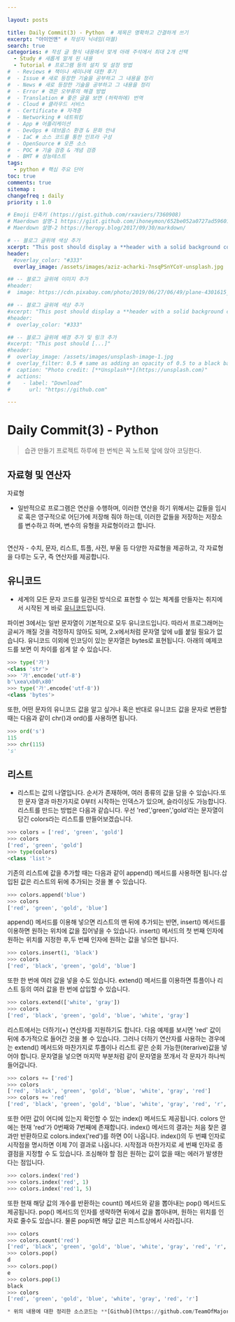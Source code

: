 ```yaml
---

layout: posts

title: Daily Commit(3) - Python  # 제목은 명확하고 간결하게 쓰기
excerpt: "아이언맨" # 작성자 닉네임(마블)
search: true
categories: # 작성 글 형식 내용에서 맞게 아래 주석에서 최대 2개 선택
  - Study # 새롭게 알게 된 내용
  - Tutorial # 프로그램 등의 설치 및 설정 방법
#  - Reviews # 책이나 세미나에 대한 후기
#  - Issue # 새로 등장한 기술을 공부하고 그 내용을 정리
#  - News # 새로 등장한 기술을 공부하고 그 내용을 정리
#  - Error # 겪은 오부류의 해결 방법
#  - Translation # 좋은 글을 보면 (허락하에) 번역
#  - Cloud # 클라우드 서비스
#  - Certificate # 자격증
#  - Networking # 네트워킹
#  - App # 어플리케이션
#  - DevOps # 데브옵스 환경 & 문화 안내
#  - IaC # 소스 코드를 통한 인프라 구성
#  - OpenSource # 오픈 소스
#  - POC # 기술 검증 & 개념 검증
#  - BMT # 성능테스트
tags: 
  - python # 핵심 주요 단어
toc: true
comments: true
sitemap :
changefreq : daily
priority : 1.0

# Emoji 단축키 (https://gist.github.com/rxaviers/7360908)
# Maerdown 설명-1 https://gist.github.com/ihoneymon/652be052a0727ad59601
# Maerdown 설명-2 https://heropy.blog/2017/09/30/markdown/

# -- 블로그 글위에 색상 추가
xcerpt: "This post should display a **header with a solid background color**, if the theme #supports it."
header:
  #overlay_color: "#333"
  overlay_image: /assets/images/aziz-acharki-7nsqPSnYCoY-unsplash.jpg

## -- 블로그 글위에 이미지 추가
#header:
#  image: https://cdn.pixabay.com/photo/2019/06/27/06/49/plane-4301615_1280.png

## -- 블로그 글위에 색상 추가
#xcerpt: "This post should display a **header with a solid background color**, if the theme #supports it."
#header:
#  overlay_color: "#333"

## -- 블로그 글위에 배경 추가 및 링크 추가
#xcerpt: "This post should [...]"
#header:
#  overlay_image: /assets/images/unsplash-image-1.jpg
#  overlay_filter: 0.5 # same as adding an opacity of 0.5 to a black background
#  caption: "Photo credit: [**Unsplash**](https://unsplash.com)"
#  actions:
#    - label: "Download"
#      url: "https://github.com"

---
```

# Daily Commit(3) - Python
> 습관 만들기 프로젝트 하루에 한 번씩은 꼭 노트북 앞에 앉아 코딩한다.

## 자료형 및 연산자
자료형
- 일반적으로 프로그램은 연산을 수행하며, 이러한 연산을 하기 위해서는 값들을 임시로 혹은 영구적으로 어딘가에 저장해 줘야 하는데, 이러한 값들을 저장하는 저장소를 변수하고 하며, 변수의 유형을 자료형이라고 합니다.
<br>
연산자
- 수치, 문자, 리스트, 튜플, 사전, 부울 등 다양한 자료형을 제공하고, 각 자료형을 다루는 도구, 즉 연산자를 제공합니다.

## 유니코드
- 세계의 모든 문자 코드를 일관된 방식으로 표현할 수 있는 체계를 만들자는 취지에서 시작된 게 바로 [유니코드](https://www.unicode.org/)입니다.

파이썬 3에서는 일반 문자열이 기본적으로 모두 유니코드입니다. 따라서 프로그래머는 글씨가 깨질 것을 걱정하지 않아도 되며, 2.x에서처럼 문자열 앞에 u를 붙일 필요가 없습니다. 유니코드 이외에 인코딩이 있는 문자열은 bytes로 표현됩니다. 아래의 예제코드를 보면 이 차이를 쉽게 알 수 있습니다.
```python
>>> type('가')
<class 'str'>
>>> '가'.encode('utf-8')
b'\xea\xb0\x80'
>>> type('가'.encode('utf-8'))
<class 'bytes'>
```
또한, 어떤 문자의 유니코드 값을 알고 싶거나 혹은 반대로 유니코드 값을 문자로 변환할때는 다음과 같이 chr()과 ord()를 사용하면 됩니다.
```python
>>> ord('s')
115
>>> chr(115)
's'
```

## 리스트
- 리스트는 값의 나열입니다. 순서가 존재하며, 여러 종류의 값을 담을 수 있습니다.또한 문자 열과 마찬가지로 0부터 시작하는 인덱스가 있으며, 슬라이싱도 가능합니다. 리스트를 만드는 방법은 다음과 같습니다. 우선 'red','green','gold'라는 문자열이 담긴 colors라는 리스트를 만들어보겠습니다.
```python
>>> colors = ['red', 'green', 'gold']
>>> colors
['red', 'green', 'gold']
>>> type(colors)
<class 'list'>
```
기존의 리스트에 값을 추가할 때는 다음과 같이 append() 메서드를 사용하면 됩니다.삽입된 값은 리스트의 뒤에 추가되는 것을 볼 수 있습니다.
```python
>>> colors.append('blue')
>>> colors
['red', 'green', 'gold', 'blue']
```
append() 메서드를 이용해 넣으면 리스트의 맨 뒤에 추가되는 반면, insert() 메서드를 이용하면 원하는 위치에 값을 집어넣을 수 있습니다. insert() 메서드의 첫 번째 인자에 원하는 위치를 지정한 후,두 번째 인자에 원하는 값을 넣으면 됩니다.
```python
>>> colors.insert(1, 'black')
>>> colors
['red', 'black', 'green', 'gold', 'blue']
```
또한 한 번에 여러 값을 넣을 수도 있습니다. extend() 메서드를 이용하면 튜플이나 리스트 등의 여러 값을 한 번에 삽입할 수 있습니다.
```python
>>> colors.extend(['white', 'gray'])
>>> colors
['red', 'black', 'green', 'gold', 'blue', 'white', 'gray']
```
리스트에서는 더하기(+) 연산자를 지원하기도 합니다. 다음 예제를 보시면 'red' 값이 뒤에 추가적으로 들어간 것을 볼 수 있습니다. 그러나 더하기 연산자를 사용하는 경우에는 extend() 메서드와 마찬가지로 투플이나 리스트 같은 순회 가능한(iterarive)값을 넣어야 합니다. 문자열을 넣으면 마지막 부분처럼 같이 문자열을 쪼개서 각 문자가 하나씩 들어갑니다.
```python
>>> colors += ['red']
>>> colors
['red', 'black', 'green', 'gold', 'blue', 'white', 'gray', 'red']
>>> colors += 'red'
['red', 'black', 'green', 'gold', 'blue', 'white', 'gray', 'red', 'r', 'e', 'd']
```
또한 어떤 값이 어디에 있는지 확인할 수 있는 index() 메서드도 제공됩니다. colors 안에는 현재 'red'가 0번째와 7번째에 존재합니다. index() 메서드의 결과는 처음 찾은 결과만 반환하므로 colors.index('red')를 하면 0이 나옵니다. index()의 두 번쨰 인자로 시작점을 명시하면 이제 7이 결과로 나옵니다. 시작점과 마찬가지로 세 번째 인자로 종결점을 지정할 수 도 있습니다. 조심해야 할 점은 원하는 값이 없을 때는 에러가 발생한다는 점입니다.
```python
>>> colors.index('red')
>>> colors.index('red', 1)
>>> colors.index('red'1, 5)
```
또한 현재 해당 값의 개수를 반환하는 count() 메서드와 같을 뽑아내는 pop() 메서드도 제공됩니다. pop() 메서드의 인자를 생략하면 뒤에서 값을 뽑아내며, 원하는 위치를 인자로 줄수도 있습니다. 물론 pop되면 해당 값은 피스트상에서 사라집니다.
```python
>>> colors
>>> colors.count('red')
['red', 'black', 'green', 'gold', 'blue', 'white', 'gray', 'red', 'r', 'e', 'd']
>>> colors.pop()
d
>>> colors.pop()
e
>>> colors.pop(1)
black
>>> colors
['red', 'green', 'gold', 'blue', 'white', 'gray', 'red', 'r']

* 위의 내용에 대한 정리한 소스코드는 **[Github](https://github.com/TeamOfMajor/TeamOfMajor.github.io/tree/master/assets/code)**에 있습니다.